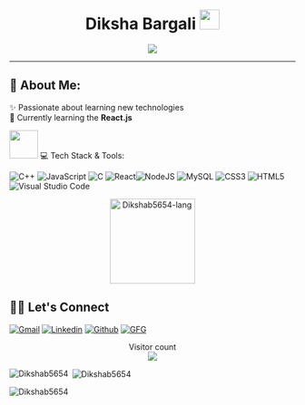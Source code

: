 <h1 align="center"> Diksha Bargali <img src="https://media.giphy.com/media/hvRJCLFzcasrR4ia7z/giphy.gif" width="35"></h1>
<p align="center">
  <a href="https://github.com/DenverCoder1/readme-typing-svg"><img src="https://readme-typing-svg.herokuapp.com?lines=Web+Developer&center=true&width=600&height=80"></a>
</p>
<hr/>

## 💫 About Me:
✨ Passionate about learning new technologies<br>🌱 Currently learning the <b>React.js</b> <br><!-- 🔭 Working on a <b>Subscription based eCommerce Website</b><br> --> 

<img src="https://media2.giphy.com/media/QssGEmpkyEOhBCb7e1/giphy.gif?cid=ecf05e47a0n3gi1bfqntqmob8g9aid1oyj2wr3ds3mg700bl&rid=giphy.gif" width="50px" height="50px"> 💻 Tech Stack & Tools:
<!-- ![Python](https://img.shields.io/badge/python-3670A0?style=for-the-badge&logo=python&logoColor=ffdd54) -->
<!--![Java](https://img.shields.io/badge/java-%23ED8B00.svg?style=for-the-badge&logo=java&logoColor=white)--> 
![C++](https://img.shields.io/badge/C++-5C2D91?style=for-the-badge&logo=c++&logoColor=white) ![JavaScript](https://img.shields.io/badge/javascript-%23323330.svg?style=for-the-badge&logo=javascript&logoColor=%23F7DF1E) ![C](https://img.shields.io/badge/c-%2300599C.svg?style=for-the-badge&logo=c&logoColor=white) ![React](https://img.shields.io/badge/react-%2320232a.svg?style=for-the-badge&logo=react&logoColor=%2361DAFB)![NodeJS](https://img.shields.io/badge/node.js-6DA55F?style=for-the-badge&logo=node.js&logoColor=white) ![MySQL](https://img.shields.io/badge/mysql-%2300f.svg?style=for-the-badge&logo=mysql&logoColor=white) ![CSS3](https://img.shields.io/badge/css3-%231572B6.svg?style=for-the-badge&logo=css3&logoColor=white) ![HTML5](https://img.shields.io/badge/html5-%23E34F26.svg?style=for-the-badge&logo=html5&logoColor=white)
 ![Visual Studio Code](https://img.shields.io/badge/Visual%20Studio%20Code-0078d7.svg?style=for-the-badge&logo=visual-studio-code&logoColor=white) 
<!-- ### <img src="https://media.giphy.com/media/swhRkVYLJDrCE/giphy.gif" width = "40> Language Stats
 <div align="center">

  <a>[![Top Langs](https://github-readme-stats.vercel.app/api/top-langs/?username=Dikshab5654)](https://github.com/Dikshab5654/github-readme-stats)</a>

</div> -->
<!-- ### <img src="https://media4.giphy.com/media/QM3HY1v4Eym58qiY1i/giphy.gif?cid=790b7611e82baed6147e3d312c0cc603a3b114d27fae9bc0&rid=giphy.gif&ct=s" width="40"> Streak stats -->
<div align="center">
<img height="150em" src="https://github-readme-stats.vercel.app/api/top-langs/?username=Dikshab5654&layout=compact&show_icon=true&theme=algolia" alt="Dikshab5654-lang"/>
<!-- <img height="150em" src="https://github-readme-stats.vercel.app/api/?username=Dikshab5654&layout=compact&show_icon=true&theme=algolia" alt="Dikshab5654-"/> -->
</div>
<!-- <div align="center">
  <a>![Github streak][github-streak]</a>
</div>-->

## 🙋‍♂️ Let's Connect
[![Gmail][gmail-shield]][gmail-url]
[![Linkedin][linkedin-shield]][linkedin-url]
[![Github][github-shield]][github-url]
[![GFG][gfg-shield]][gfg-url]
<br>

<p align="center"> 
  Visitor count<br>
  <img src="https://profile-counter.glitch.me/Dikshab5654/count.svg" />
</p>


<!-- MARKDOWN LINKS & IMAGES -->
[visitors-badge]: https://visitor-badge.glitch.me/badge?page_id=Dikshab5654
[github-stars-shield]: https://img.shields.io/github/stars/Dikshab5654?style=social
[github-stats]:https://githubreadmestats.vercel.app/apiusername=Dikshab5654&theme=algolia&show_icons=true&include_all_commits=false&count_private=true&cache_seconds=7200
[gfg-stats-url]: https://geeks-for-geeks-stats-api-napiyo.vercel.app/?userName=Dikshab5654
[gfg-url]: https://auth.geeksforgeeks.org/user/dikshakme7
[github-followers-shield]: https://img.shields.io/github/followers/Dikshab5654?style=social
[github-language]: https://github-readme-stats.vercel.app/api/top-langs/?username=Dikshab5654&theme=algolia
[github-streak]: https://streak-stats.demolab.com?user=Dikshab5654&theme=algolia
[github-trophy]: https://github-profile-trophy.vercel.app/?username=Dikshab5654&theme=algolia
[gfg-rank-shield]: https://img.shields.io/badge/Institute%20Rank-150-green?labelColor=white&logo=geeksforgeeks&style=flat
[gfg-url]: https://auth.geeksforgeeks.org/user/dikshakme7
[ssrn-shield]: https://img.shields.io/badge/-SSRN-informational?style=flat&logo=ssrn&logoColor=darkblue&color=white
[ssrn-paper-url]: https://papers.ssrn.com/sol3/papers.cfm?abstract_id=3867738
[ieee-shield]: https://img.shields.io/badge/IEEE-informational?style=flat&logo=ieee
[ieee-paper-url]: https://ieeexplore.ieee.org/document/9807998
[quote-url]: https://quotes-github-readme.vercel.app/api?type=horizontal&theme=radical
[gmail-shield]: https://img.shields.io/badge/-Diksha%20Bargali-grey?style=flat&logo=gmail
[gmail-url]: mailto:dikshab927@gmail.com
[linkedin-shield]: https://img.shields.io/badge/-Diksha%20Bargali-blue?style=flat&logo=linkedin&logoColor=white
[linkedin-url]: https://www.linkedin.com/in/Diksha-Bargali
[github-shield]: https://img.shields.io/badge/-Diksha%20Bargali-black?style=flat&logo=github
[linkedin-shield]: https://img.shields.io/badge/-Diksha%20Bargali-blue?style=flat&logo=linkedin&logoColor=white
[github-shield]: https://img.shields.io/badge/-Diksha%20Bargali-black?style=flat&logo=github
[gfg-shield]: https://img.shields.io/badge/-Diksha%20Bargali-darkgreen?style=flat&labelColor=white&logo=geeksforgeeks
[github-url]: https://github.com/Dikshab5654


<p><img align="left" src="https://github-readme-stats.vercel.app/api/top-langs?username=Dikshab5654&show_icons=true&locale=en&layout=compact" alt="Dikshab5654" /></p>

<p>&nbsp;<img align="center" src="https://github-readme-stats.vercel.app/api?username=Dikshab5654&show_icons=true&locale=en" alt="Dikshab5654" /></p>

<p><img align="center" src="https://github-readme-streak-stats.herokuapp.com/?user=Dikshab5654&" alt="Dikshab5654" /></p>

